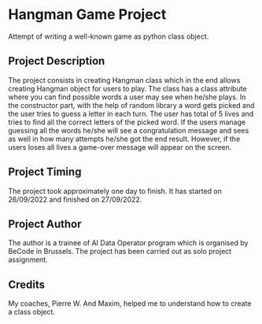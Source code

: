 # Hangman Game Project

Attempt of writing a well-known game as python class object.

## Project Description

The project consists in creating Hangman class which in the end allows creating Hangman object for users to play. 
The class has a class attribute where you can find possible words a user may see when he/she plays. 
In the constructor part, with the help of random library a word gets picked and the user tries to guess a letter in each turn.
The user has total of 5 lives and tries to find all the correct letters of the picked word. 
If the users manage guessing all the words he/she will see a congratulation message and sees as well in how many attempts he/she got the end result. 
However, if the users loses all lives a game-over message will appear on the screen.

## Project Timing

The project took approximately one day to finish. It has started on 26/09/2022 and finished on 27/09/2022.

## Project Author

The author is a trainee of AI Data Operator program which is organised by BeCode in Brussels. The project has been carried out as solo project assignment.

## Credits 

My coaches, Pierre W. And Maxim, helped me to understand how to create a class object.

